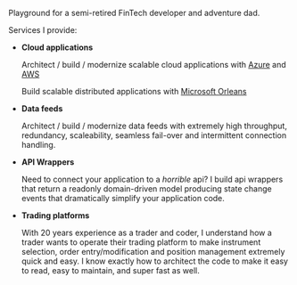 Playground for a semi-retired FinTech developer and adventure dad.

Services I provide: 

- **Cloud applications**

  Architect / build / modernize scalable cloud applications with [Azure](https://azure.microsoft.com/en-au) and [AWS](https://aws.amazon.com/)

  Build scalable distributed applications with [Microsoft Orleans](https://learn.microsoft.com/en-us/dotnet/orleans/ "Orleans home page")

- **Data feeds**

  Architect / build / modernize data feeds with extremely high throughput, redundancy, scaleability, seamless fail-over and intermittent connection handling.

- **API Wrappers**

  Need to connect your application to a *horrible* api? I build api wrappers that return a readonly domain-driven model producing state change events that dramatically simplify your application code.

- **Trading platforms**

  With 20 years experience as a trader and coder, I understand how a trader wants to operate their trading platform to make instrument selection, order entry/modification and position management extremely quick and easy. I know exactly how to architect the code to make it easy to read, easy to maintain, and super fast as well.

    
  
